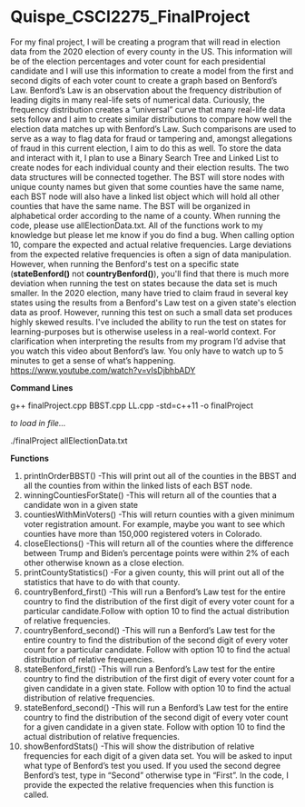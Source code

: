 # Quispe_CSCI2275_FinalProject
For my final project, I will be creating a program that will read in election data from the 2020 election of every county in the US. This information will be of the election percentages and voter count for each presidential candidate and I will use this information to create a model from the first and second digits of each voter count to create a graph based on Benford’s Law. Benford’s Law is an observation about the frequency distribution of leading digits in many real-life sets of numerical data. Curiously, the frequency distribution creates a “universal” curve that many real-life data sets follow and I aim to create similar distributions to compare how well the election data matches up with Benford’s Law. Such comparisons are used to serve as a way to flag data for fraud or tampering and, amongst allegations of fraud in this current election, I aim to do this as well.
	To store the data and interact with it, I plan to use a Binary Search Tree and Linked List to create nodes for each individual county and their election results. The two data structures will be connected together. The BST will store nodes with unique county names but given that some counties have the same name, each BST node will also have a linked list object which will hold all other counties that have the same name. The BST will be organized in alphabetical order according to the name of a county.
When running the code, please use allElectionData.txt. All of the functions work to my knowledge but please let me know if you do find a bug. When calling option 10, compare the expected and actual relative frequencies. Large deviations from the expected relative frequencies is often a sign of data manipulation. However, when running the Benford's test on a specific state (**stateBenford()** not **countryBenford()**), you'll find that there is much more deviation when running the test on states because the data set is much smaller. In the 2020 election, many have tried to claim fraud in several key states using the results from a Benford's Law test on a given state's election data as proof. However, running this test on such a small data set produces highly skewed results. I've included the ability to run the test on states for learning-purposes but is otherwise useless in a real-world context.
For clarification when interpreting the results from my program I’d advise that you watch this video about Benford’s law. You only have to watch up to 5 minutes to get a sense of what’s happening. 
https://www.youtube.com/watch?v=vIsDjbhbADY

**Command Lines**

g++ finalProject.cpp BBST.cpp LL.cpp -std=c++11 -o finalProject

*to load in file...*

./finalProject allElectionData.txt

**Functions**
1. printInOrderBBST()
     -This will print out all of the counties in the BBST and all the counties from within the linked lists of each BST node.
2. winningCountiesForState()
     -This will return all of the counties that a candidate won in a given state
3. countiesWithMinVoters()
     -This will return counties with a given minimum voter registration amount. For example, maybe you want to see which counties have more than 150,000 registered voters in Colorado.
4. closeElections()
     -This will return all of the counties where the difference between Trump and Biden’s percentage points were within 2% of each other otherwise known as a close election.
5. printCountyStatistics()
     -For a given county, this will print out all of the statistics that have to do with that county.
6. countryBenford_first()
     -This will run a Benford’s Law test for the entire country to find the distribution of the first digit of every voter count for a particular candidate.Follow with option 10 to find the actual distribution of relative frequencies.
7. countryBenford_second()
     -This will run a Benford’s Law test for the entire country to find the distribution of the second digit of every voter count for a particular candidate. Follow with option 10 to find the actual distribution of relative frequencies.
8. stateBenford_first()
     -This will run a Benford’s Law test for the entire country to find the distribution of the first digit of every voter count for a given candidate in a given state. Follow with option 10 to find the actual distribution of relative frequencies.
9. stateBenford_second()
     -This will run a Benford’s Law test for the entire country to find the distribution of the second digit of every voter count for a given candidate in a given state. Follow with option 10 to find the actual distribution of relative frequencies.
10. showBenfordStats()
     -This will show the distribution of relative frequencies for each digit of a given data set. You will be asked to input what type of Benford’s test you used. If you used the second degree Benford’s test, type in “Second” otherwise type in “First”. In the code, I provide the expected the relative frequencies when this function is called.
